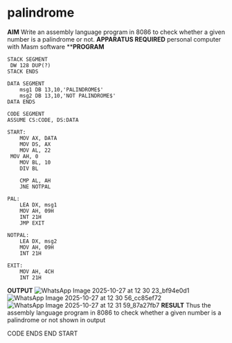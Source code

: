 # palindrome  
**AIM**
 Write an assembly language program in 8086 to check whether a given number is a palindrome or not.
 **APPARATUS REQUIRED**
  personal computer with Masm software
****PROGRAM**
```
STACK SEGMENT
 DW 128 DUP(?)
STACK ENDS

DATA SEGMENT
    msg1 DB 13,10,'PALINDROME$'
    msg2 DB 13,10,'NOT PALINDROME$'
DATA ENDS

CODE SEGMENT
ASSUME CS:CODE, DS:DATA

START:
    MOV AX, DATA
    MOV DS, AX         
    MOV AL, 22
 MOV AH, 0          
    MOV BL, 10         
    DIV BL       

    CMP AL, AH
    JNE NOTPAL       

PAL:                   
    LEA DX, msg1        
    MOV AH, 09H
    INT 21H
    JMP EXIT

NOTPAL:                 
    LEA DX, msg2        
    MOV AH, 09H
    INT 21H

EXIT:
    MOV AH, 4CH       
    INT 21H
```
**OUTPUT**
  ![WhatsApp Image 2025-10-27 at 12 30 23_bf94e0d1](https://github.com/user-attachments/assets/97a74ca6-fb4d-4e2a-a3d4-31cd283f4d05)
  ![WhatsApp Image 2025-10-27 at 12 30 56_cc85ef72](https://github.com/user-attachments/assets/9a4dc049-b788-4033-8f32-b8b1f5121203)
  ![WhatsApp Image 2025-10-27 at 12 31 59_87a27fb7](https://github.com/user-attachments/assets/cec33cc2-19b2-453e-aa3a-a81560f5c535)
**RESULT**
Thus the assembly language program in 8086 to check whether a given number is a palindrome or not shown in output



CODE ENDS
END START
  
